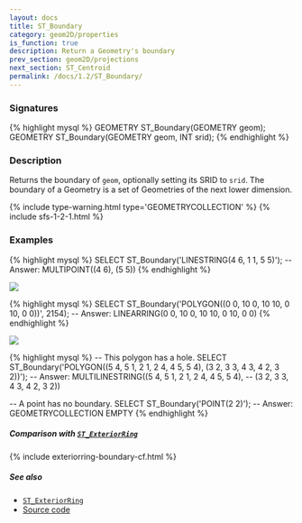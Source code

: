 ```yaml
---
layout: docs
title: ST_Boundary
category: geom2D/properties
is_function: true
description: Return a Geometry's boundary
prev_section: geom2D/projections
next_section: ST_Centroid
permalink: /docs/1.2/ST_Boundary/
---
```


### Signatures

{% highlight mysql %}
GEOMETRY ST_Boundary(GEOMETRY geom);
GEOMETRY ST_Boundary(GEOMETRY geom, INT srid);
{% endhighlight %}

### Description

Returns the boundary of `geom`, optionally setting its SRID to `srid`.
The boundary of a Geometry is a set of Geometries of the next lower
dimension.

{% include type-warning.html type='GEOMETRYCOLLECTION' %}
{% include sfs-1-2-1.html %}

### Examples

{% highlight mysql %}
SELECT ST_Boundary('LINESTRING(4 6, 1 1, 5 5)');
-- Answer: MULTIPOINT((4 6), (5 5))
{% endhighlight %}

<img class="displayed" src="../ST_Boundary_1.png"/>

{% highlight mysql %}
SELECT ST_Boundary('POLYGON((0 0, 10 0, 10 10, 0 10, 0 0))', 2154);
-- Answer: LINEARRING(0 0, 10 0, 10 10, 0 10, 0 0)
{% endhighlight %}

<img class="displayed" src="../ST_Boundary_2.png"/>

{% highlight mysql %}
-- This polygon has a hole.
SELECT ST_Boundary('POLYGON((5 4, 5 1, 2 1, 2 4, 4 5, 5 4),
                    (3 2, 3 3, 4 3, 4 2, 3 2))');
-- Answer: MULTILINESTRING((5 4, 5 1, 2 1, 2 4, 4 5, 5 4),
--                          (3 2, 3 3, 4 3, 4 2, 3 2))

-- A point has no boundary.
SELECT ST_Boundary('POINT(2 2)');
-- Answer: GEOMETRYCOLLECTION EMPTY
{% endhighlight %}

##### Comparison with [`ST_ExteriorRing`](../ST_ExteriorRing)

{% include exteriorring-boundary-cf.html %}

##### See also

* [`ST_ExteriorRing`](../ST_ExteriorRing)
* <a href="https://github.com/orbisgis/h2gis/blob/master/h2spatial/src/main/java/org/h2gis/h2spatial/internal/function/spatial/properties/ST_Boundary.java" target="_blank">Source code</a>

